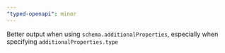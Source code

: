 ```yaml
---
"typed-openapi": minor
---
```


Better output when using `schema.additionalProperties`, especially when specifying `additionalProperties.type`
